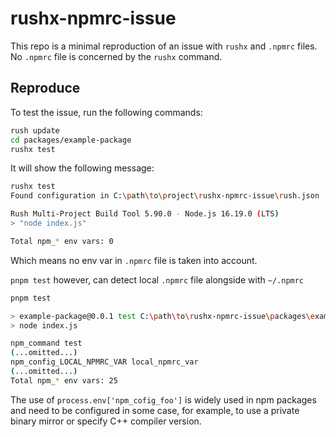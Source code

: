 # rushx-npmrc-issue

This repo is a minimal reproduction of an issue with `rushx` and `.npmrc` files. No `.npmrc` file is concerned by the `rushx` command.

## Reproduce

To test the issue, run the following commands:

```bash
rush update
cd packages/example-package
rushx test
```

It will show the following message:

```bash
rushx test
Found configuration in C:\path\to\project\rushx-npmrc-issue\rush.json

Rush Multi-Project Build Tool 5.90.0 - Node.js 16.19.0 (LTS)
> "node index.js"

Total npm_* env vars: 0
```

Which means no env var in `.npmrc` file is taken into account.

`pnpm test` however, can detect local `.npmrc` file alongside with `~/.npmrc`

```bash
pnpm test

> example-package@0.0.1 test C:\path\to\rushx-npmrc-issue\packages\example-package
> node index.js

npm_command test
(...omitted...)
npm_config_LOCAL_NPMRC_VAR local_npmrc_var
(...omitted...)
Total npm_* env vars: 25
```

The use of `process.env['npm_cofig_foo']` is widely used in npm packages and need to be configured in some case, for example, to use a private binary mirror or specify C++ compiler version.
